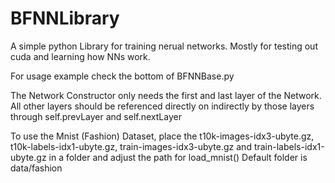 # BFNNLibrary
A simple python Library for training nerual networks. Mostly for testing out cuda and learning how NNs work.

For usage example check the bottom of BFNNBase.py

The Network Constructor only needs the first and last layer of the Network. All other layers should be referenced directly on indirectly by those layers through self.prevLayer and self.nextLayer

To use the Mnist (Fashion) Dataset, place the t10k-images-idx3-ubyte.gz, t10k-labels-idx1-ubyte.gz, train-images-idx3-ubyte.gz and train-labels-idx1-ubyte.gz in a folder and adjust the path for load_mnist()
Default folder is data/fashion